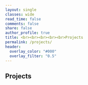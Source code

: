 ```yaml
---
layout: single
classes: wide
read_time: false
comments: false
share: false
author_profile: true
title: <br><br><br><br><br>Projects
permalink: /projects/
header:
  overlay_color: "#000"
  overlay_filter: "0.5"
---
```


## Projects

